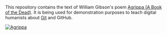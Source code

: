 This repository contains the text of William Gibson's poem 
[Agrippa (A Book of the Dead)]. It is being used for demonstration purposes to
teach digital humanists about [Git] and GitHub.

[![Agrippa](https://upload.wikimedia.org/wikipedia/en/b/b0/Agrippa-cover.jpg)](https://en.wikipedia.org/wiki/Agrippa_(A_Book_of_the_Dead))

[Agrippa (A Book of the Dead)]:
https://en.wikipedia.org/wiki/Agrippa_(A_Book_of_the_Dead) 

[Git]: https://git-scm.com/
